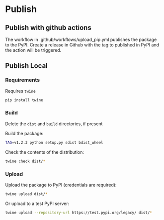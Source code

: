 # Publish

## Publish with github actions

The workflow in .github/workflows/upload_pip.yml publishes the package to the PyPI.
Create a release in Github with the tag to published in PyPI and the action will be triggered.

## Publish Local

### Requirements

Requires `twine`

```sh
pip install twine
```

### Build

Delete the `dist` and `build` directories, if present

Build the package:

```sh
TAG=v1.2.3 python setup.py sdist bdist_wheel
```

Check the contents of the distribution:

```sh
twine check dist/*
```

### Upload

Upload the package to PyPI (credentials are required):

```sh
twine upload dist/*
```

Or upload to a test PyPI server:

```sh
twine upload --repository-url https://test.pypi.org/legacy/ dist/*
```
